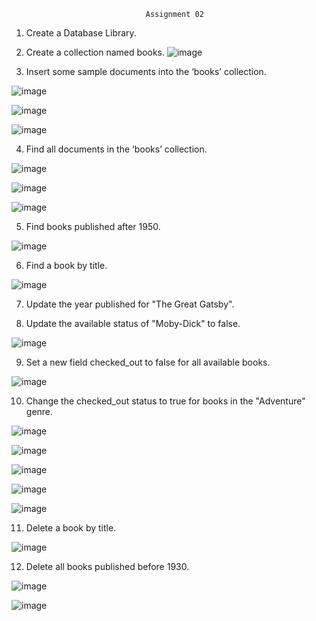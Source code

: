                                   Assignment 02
                                  

1. Create a Database Library.
2. Create a collection named books. 
  ![image](https://github.com/user-attachments/assets/379f397f-b35c-4289-8727-536d710cffd3)

3. Insert some sample documents into the ‘books’ collection.
 

![image](https://github.com/user-attachments/assets/4227d2ba-4e1a-45c5-9e4e-0097906f196d)


![image](https://github.com/user-attachments/assets/ac392558-a516-43ca-bb45-129d4383214f)


![image](https://github.com/user-attachments/assets/3c3781bc-099f-4a0e-933d-223ec2845fa5)



  4. Find all documents in the ‘books’ collection.

 ![image](https://github.com/user-attachments/assets/9d2cfd42-38f4-482b-ace5-f8b2e5095c9b)

 ![image](https://github.com/user-attachments/assets/86f14b31-cb72-447f-a99d-9f215b673562)

 ![image](https://github.com/user-attachments/assets/f7528f86-9202-49be-976a-047c13344977)



5. Find books published after 1950.

![image](https://github.com/user-attachments/assets/b625620c-aad8-444d-9896-f96196a26239)

6. Find a book by title.

![image](https://github.com/user-attachments/assets/9d4025b9-3607-49ab-92f4-ff1527b05a16)

7. Update the year published for "The Great Gatsby".
  
8. Update the available status of "Moby-Dick" to false.

![image](https://github.com/user-attachments/assets/a7efcadb-1866-491b-869d-51987d931a68)

9. Set a new field checked_out to false for all available books.

![image](https://github.com/user-attachments/assets/1dd8d027-ac89-4629-89b3-cbdfa4feda3e)
 
10. Change the checked_out status to true for books in the "Adventure" genre.

![image](https://github.com/user-attachments/assets/c2cd6689-15ec-4d69-943d-fa755862419d)


![image](https://github.com/user-attachments/assets/348e5373-659b-4238-be45-fb7484700dbb)


![image](https://github.com/user-attachments/assets/73a61971-453f-4914-b979-2f2caafec7cd)


![image](https://github.com/user-attachments/assets/70e36563-c0f6-4abe-9e68-6b87daf09c3a)


![image](https://github.com/user-attachments/assets/a8b1a32f-685a-4d4c-ac4a-55a1f15b7ac6)


11. Delete a book by title.

![image](https://github.com/user-attachments/assets/bd779cf4-841c-49e7-8c80-6e8764c134f3)

12. Delete all books published before 1930.

![image](https://github.com/user-attachments/assets/c6f525d6-97ab-42f4-bd74-bdd570d56c53)

![image](https://github.com/user-attachments/assets/3b93f097-d837-41e8-9e10-043c666cea44)




